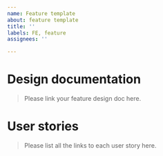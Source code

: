 ```yaml
---
name: Feature template
about: feature template
title: ''
labels: FE, feature
assignees: ''

---
```


# Design documentation
> Please link your feature design doc here.

# User stories
> Please list all the links to each user story here.
